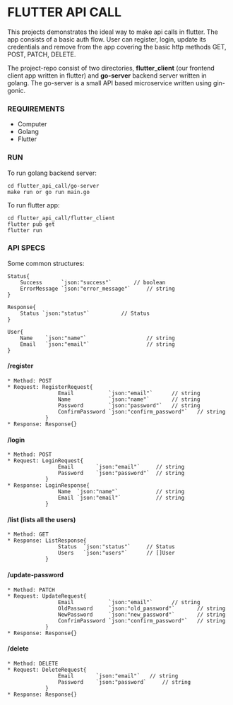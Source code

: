 # FLUTTER API CALL

This projects demonstrates the ideal way to make api calls in flutter. The app consists of a basic auth flow. User can register, login, update its credentials and remove from the app covering the basic http methods GET, POST, PATCH, DELETE.

The project-repo consist of two directories, **flutter_client** (our frontend client app written in flutter) and **go-server** backend server written in golang. The go-server is a small API based microservice written using gin-gonic.


### REQUIREMENTS
*  Computer
*  Golang 
*  Flutter

### RUN
To run golang backend server:

```
cd flutter_api_call/go-server
make run or go run main.go  
```

To run flutter app:
 
```
cd flutter_api_call/flutter_client
flutter pub get
flutter run
```
	
### API SPECS
Some common structures:

```
Status{
	Success      `json:"success"`		// boolean
	ErrorMessage `json:"error_message"` 	// string
}

Response{
	Status `json:"status"` 			// Status
}

User{
	Name    `json:"name"`                   // string
	Email 	`json:"email"`                  // string
}

```


#### __/register__ 

```
* Method: POST
* Request: RegisterRequest{
				Email 			`json:"email"` 		// string
				Name			`json:"name"`  		// string
				Password		`json:"password"` 	// string
				ConfirmPassword `json:"confirm_password"` 	// string
			}
* Response: Response{}
```

#### __/login__
 
```
* Method: POST
* Request: LoginRequest{
				Email	    `json:"email"`     // string
				Password    `json:"password"`  // string
			}
* Response: LoginResponse{
				Name  `json:"name"` 	 	   // string
				Email `json:"email"` 	 	   // string
			}
```

#### __/list__ (lists all the users)

```
* Method: GET
* Response: ListResponse{
				Status  `json:"status"` 	// Status
				Users   `json:"users"` 		// []User
			}
```

#### __/update-password__

```
* Method: PATCH
* Request: UpdateRequest{
				Email 			`json:"email"` 		// string
				OldPassword 	`json:"old_password"` 		// string
				NewPassword     `json:"new_password"` 		// string
				ConfrimPassword `json:"confirm_password"` 	// string
			}
* Response: Response{}
```

#### __/delete__

```
* Method: DELETE
* Request: DeleteRequest{
				Email 		`json:"email"` 	 // string
				Password    `json:"password` 	 // string
			}
* Response: Response{}
```
